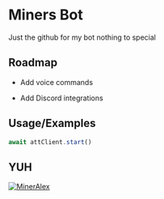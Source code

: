 
# Miners Bot

Just the github for my bot nothing to special


## Roadmap

- Add voice commands

- Add Discord integrations


## Usage/Examples

```javascript
await attClient.start()
```


## YUH
[![MinerAlex](https://img.shields.io/badge/MinerAlex-PLUH-blue
)](https://www.youtube.com/@PopperVids)

